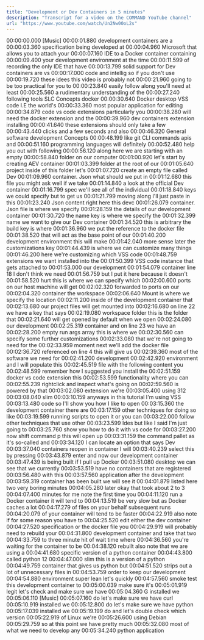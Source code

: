 ```yaml
---
title: "Development or Dev Containers in 5 minutes"
description: "Transcript for a video on the COMMAND YouTube channel"
url: "https://www.youtube.com/watch/Un2Nw00oL2s"
---
```


00:00:00.000 [Music]
00:00:01.880 development containers are a
00:00:03.360 specification being developed at
00:00:04.960 Microsoft that allows you to attach your
00:00:07.160 IDE to a Docker container containing
00:00:09.400 your development environment at the time
00:00:11.599 of recording the only IDE that have
00:00:13.799 solid support for Dev containers are vs
00:00:17.000 code and intellig so if you don't use
00:00:19.720 these idees this video is probably not
00:00:21.960 going to be too practical for you to
00:00:23.840 easily follow along you'll need at least
00:00:25.560 a rudimentary understanding of the
00:00:27.240 following tools SLC Concepts docker
00:00:30.640 Docker desktop VSS code I.E the world's
00:00:33.360 most popular application for editing
00:00:34.879 code vs code extensions particularly you
00:00:38.280 will need the docker extension and the
00:00:39.960 dev containers extension installing
00:00:41.640 these extensions should only take a few
00:00:43.440 clicks and a few seconds and also
00:00:46.320 General software development Concepts
00:00:48.199 like git CLI commands apis and
00:00:51.160 programming languages will definitely
00:00:52.480 help you out with following
00:00:56.120 along here we are starting with an empty
00:00:58.840 folder on our computer
00:01:00.920 let's start by creating AEV container
00:01:03.399 folder at the root of our
00:01:05.640 project inside of this folder let's
00:01:07.720 create an empty file called Dev
00:01:09.960 container. Json what should we put in
00:01:12.680 this file you might ask well if we take
00:01:14.840 a look at the official Dev container
00:01:16.799 spec we'll see all of the individual
00:01:18.840 keys we could specify but to get us
00:01:21.799 moving along I'll just paste in this
00:01:23.240 Json content right here this devc
00:01:26.079 container. Json file is where we specify
00:01:28.159 the details of our development container
00:01:30.720 the name key is where we specify the
00:01:32.399 name we want to give our Dev container
00:01:34.520 this is arbitrary the build key is where
00:01:36.960 we put the reference to the docker file
00:01:38.520 that will act as the base point of our
00:01:40.200 development environment this will make
00:01:42.040 more sense later the customizations key
00:01:44.439 is where we can customize many things
00:01:46.200 here we're customizing which VSS code
00:01:48.759 extensions we want installed into the
00:01:50.399 VSS code instance that gets attached to
00:01:53.000 our development
00:01:54.079 container line 18 I don't think we need
00:01:56.759 but I put it here because it doesn't
00:01:58.520 hurt this is where we can specify which
00:02:00.600 ports on our host machine will get
00:02:02.320 forwarded to ports on our
00:02:04.320 container the workspace
00:02:06.640 Mount is where we specify the location
00:02:11.200 inside of the development container that
00:02:13.680 our project files will get mounted into
00:02:16.680 on line 22 we have a key that says
00:02:19.080 workspace folder this is the folder that
00:02:21.640 will get opened by default when we open
00:02:24.080 our development
00:02:25.319 container and on line 23 we have an
00:02:28.200 empty run args array this is where we
00:02:30.560 can specify some further customizations
00:02:33.080 that we're not going to need for the
00:02:33.959 moment next we'll add the docker file
00:02:36.720 referenced on line 4 this will give us
00:02:39.360 most of the software we need for
00:02:41.200 development
00:02:42.920 environment and I will populate this
00:02:45.519 file with the following content you
00:02:48.599 remember how I suggested you install the
00:02:51.159 docker vs code extension this
00:02:53.599 functionality where you can
00:02:55.239 rightclick and inspect what's going on
00:02:59.560 is powered by that
00:03:02.080 extension we're
00:03:05.400 using 312
00:03:08.040 slim
00:03:10.159 anyways in this tutorial I'm using VSS
00:03:13.480 code so I'll show you how I like to open
00:03:15.360 the development container there are
00:03:17.159 other techniques for doing so like
00:03:19.599 running scripts to open it or you can
00:03:22.000 follow other techniques that use other
00:03:23.599 Ides but like I said I'm just going to
00:03:25.760 show you how to do it with vs code for
00:03:27.200 now shift command p this will open up
00:03:31.159 the command pallet as it's so-called and
00:03:34.120 I can locate an option that says Dev
00:03:37.040 containers reopen in container I will
00:03:40.239 select this by pressing
00:03:43.879 enter and now our development container
00:03:47.439 is being built if I pull up Docker
00:03:51.080 desktop we can see that we currently
00:03:53.519 have no containers that are registered
00:03:56.480 with this
00:03:57.560 application after the development
00:03:59.319 container has been built we will see it
00:04:01.879 listed here two very boring minutes
00:04:05.280 later okay that took about 2 to 3
00:04:07.400 minutes for me note the first time you
00:04:11.120 run a Docker container it will tend to
00:04:13.519 be very slow but as Docker caches a lot
00:04:17.279 of files on your behalf subsequent runs
00:04:20.079 of your container will tend to be faster
00:04:22.919 also note if for some reason you have to
00:04:25.520 edit either the dev container
00:04:27.520 specification or the docker file you
00:04:29.919 will probably need to rebuild your
00:04:31.800 development container and take that two
00:04:33.759 to three minute hit of wait time where
00:04:36.560 you're waiting for the container to be
00:04:38.120 rebuilt also note that we are using a
00:04:41.680 specific version of a python container
00:04:43.800 called python 12
00:04:47.000 slim this is a version of a python
00:04:49.759 container that gives us python but
00:04:51.520 strips out a lot of unnecessary files in
00:04:53.759 order to keep our development
00:04:54.880 environment super lean let's quickly
00:04:57.560 smoke test this development container to
00:05:00.039 make sure it's
00:05:01.919 legit let's check and make sure we have
00:05:04.360 G installed we
00:05:06.110 [Music]
00:05:07.160 do let's make sure we have curl
00:05:10.919 installed we
00:05:12.800 do let's make sure we have python
00:05:17.039 installed we
00:05:19.199 do and let's double check which version
00:05:22.919 of Linux we're
00:05:26.600 using Debian
00:05:29.759 so at this point we have pretty much
00:05:32.080 most of what we need to develop any
00:05:34.240 python application
